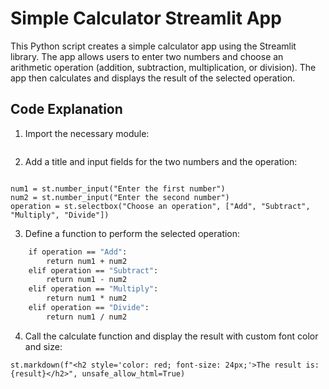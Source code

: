 # Simple Calculator Streamlit App
This Python script creates a simple calculator app using the Streamlit library. The app allows users to enter two numbers and choose an arithmetic operation (addition, subtraction, multiplication, or division). The app then calculates and displays the result of the selected operation.

## Code Explanation
1. Import the necessary module:
~~~import streamlit as st
~~~
2. Add a title and input fields for the two numbers and the operation:
~~~st.title("Simple Calculator")

num1 = st.number_input("Enter the first number")
num2 = st.number_input("Enter the second number")
operation = st.selectbox("Choose an operation", ["Add", "Subtract", "Multiply", "Divide"])
~~~
3. Define a function to perform the selected operation:
~~~def calculate(operation, num1, num2):
    if operation == "Add":
        return num1 + num2
    elif operation == "Subtract":
        return num1 - num2
    elif operation == "Multiply":
        return num1 * num2
    elif operation == "Divide":
        return num1 / num2
~~~
4. Call the calculate function and display the result with custom font color and size:
~~~result = calculate(operation, num1, num2)
st.markdown(f"<h2 style='color: red; font-size: 24px;'>The result is: {result}</h2>", unsafe_allow_html=True)
~~~

